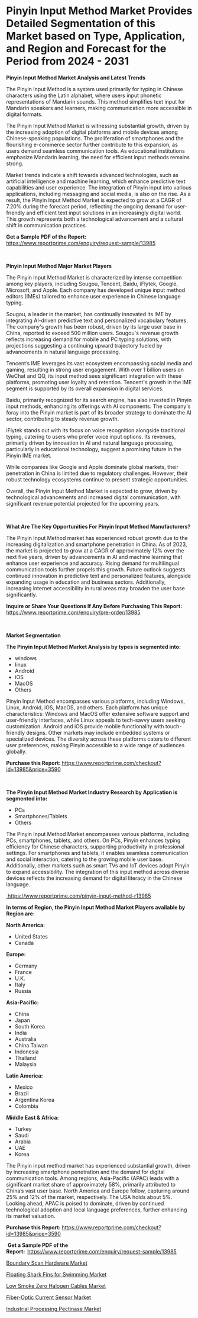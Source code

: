 <p><h1>Pinyin Input Method Market Provides Detailed Segmentation of this Market based on Type, Application, and Region and Forecast for the Period from 2024 - 2031</h1></p><p><strong>Pinyin Input Method Market Analysis and Latest Trends</strong></p>
<p><p>The Pinyin Input Method is a system used primarily for typing in Chinese characters using the Latin alphabet, where users input phonetic representations of Mandarin sounds. This method simplifies text input for Mandarin speakers and learners, making communication more accessible in digital formats. </p><p>The Pinyin Input Method Market is witnessing substantial growth, driven by the increasing adoption of digital platforms and mobile devices among Chinese-speaking populations. The proliferation of smartphones and the flourishing e-commerce sector further contribute to this expansion, as users demand seamless communication tools. As educational institutions emphasize Mandarin learning, the need for efficient input methods remains strong.</p><p>Market trends indicate a shift towards advanced technologies, such as artificial intelligence and machine learning, which enhance predictive text capabilities and user experience. The integration of Pinyin input into various applications, including messaging and social media, is also on the rise. As a result, the Pinyin Input Method Market is expected to grow at a CAGR of 7.20% during the forecast period, reflecting the ongoing demand for user-friendly and efficient text input solutions in an increasingly digital world. This growth represents both a technological advancement and a cultural shift in communication practices.</p></p>
<p><strong>Get a Sample PDF of the Report:&nbsp;</strong> <a href="https://www.reportprime.com/enquiry/request-sample/13985">https://www.reportprime.com/enquiry/request-sample/13985</a></p>
<p>&nbsp;</p>
<p><strong>Pinyin Input Method Major Market Players</strong></p>
<p><p>The Pinyin Input Method Market is characterized by intense competition among key players, including Sougou, Tencent, Baidu, iFlytek, Google, Microsoft, and Apple. Each company has developed unique input method editors (IMEs) tailored to enhance user experience in Chinese language typing.</p><p>Sougou, a leader in the market, has continually innovated its IME by integrating AI-driven predictive text and personalized vocabulary features. The company's growth has been robust, driven by its large user base in China, reported to exceed 500 million users. Sougou's revenue growth reflects increasing demand for mobile and PC typing solutions, with projections suggesting a continuing upward trajectory fueled by advancements in natural language processing.</p><p>Tencent’s IME leverages its vast ecosystem encompassing social media and gaming, resulting in strong user engagement. With over 1 billion users on WeChat and QQ, its input method sees significant integration with these platforms, promoting user loyalty and retention. Tencent's growth in the IME segment is supported by its overall expansion in digital services.</p><p>Baidu, primarily recognized for its search engine, has also invested in Pinyin input methods, enhancing its offerings with AI components. The company's foray into the Pinyin market is part of its broader strategy to dominate the AI sector, contributing to steady revenue growth. </p><p>iFlytek stands out with its focus on voice recognition alongside traditional typing, catering to users who prefer voice input options. Its revenues, primarily driven by innovation in AI and natural language processing, particularly in educational technology, suggest a promising future in the Pinyin IME market.</p><p>While companies like Google and Apple dominate global markets, their penetration in China is limited due to regulatory challenges. However, their robust technology ecosystems continue to present strategic opportunities.</p><p>Overall, the Pinyin Input Method Market is expected to grow, driven by technological advancements and increased digital communication, with significant revenue potential projected for the upcoming years.</p></p>
<p>&nbsp;</p>
<p><strong>What Are The Key Opportunities For Pinyin Input Method Manufacturers?</strong></p>
<p><p>The Pinyin Input Method market has experienced robust growth due to the increasing digitalization and smartphone penetration in China. As of 2023, the market is projected to grow at a CAGR of approximately 12% over the next five years, driven by advancements in AI and machine learning that enhance user experience and accuracy. Rising demand for multilingual communication tools further propels this growth. Future outlook suggests continued innovation in predictive text and personalized features, alongside expanding usage in education and business sectors. Additionally, increasing internet accessibility in rural areas may broaden the user base significantly.</p></p>
<p><strong>Inquire or Share Your Questions If Any Before Purchasing This Report:</strong> <a href="https://www.reportprime.com/enquiry/pre-order/13985">https://www.reportprime.com/enquiry/pre-order/13985</a></p>
<p>&nbsp;</p>
<p><strong>Market Segmentation</strong></p>
<p><strong>The Pinyin Input Method Market Analysis by types is segmented into:</strong></p>
<p><ul><li>windows</li><li>linux</li><li>Android</li><li>iOS</li><li>MacOS</li><li>Others</li></ul></p>
<p><p>Pinyin Input Method encompasses various platforms, including Windows, Linux, Android, iOS, MacOS, and others. Each platform has unique characteristics: Windows and MacOS offer extensive software support and user-friendly interfaces, while Linux appeals to tech-savvy users seeking customization. Android and iOS provide mobile functionality with touch-friendly designs. Other markets may include embedded systems or specialized devices. The diversity across these platforms caters to different user preferences, making Pinyin accessible to a wide range of audiences globally.</p></p>
<p><strong>Purchase this Report:&nbsp;</strong><a href="https://www.reportprime.com/checkout?id=13985&price=3590">https://www.reportprime.com/checkout?id=13985&price=3590</a></p>
<p>&nbsp;</p>
<p><strong>The Pinyin Input Method Market Industry Research by Application is segmented into:</strong></p>
<p><ul><li>PCs</li><li>Smartphones/Tablets</li><li>Others</li></ul></p>
<p><p>The Pinyin Input Method Market encompasses various platforms, including PCs, smartphones, tablets, and others. On PCs, Pinyin enhances typing efficiency for Chinese characters, supporting productivity in professional settings. For smartphones and tablets, it enables seamless communication and social interaction, catering to the growing mobile user base. Additionally, other markets such as smart TVs and IoT devices adopt Pinyin to expand accessibility. The integration of this input method across diverse devices reflects the increasing demand for digital literacy in the Chinese language.</p></p>
<p><a href="https://www.reportprime.com/pinyin-input-method-r13985">&nbsp;https://www.reportprime.com/pinyin-input-method-r13985</a></p>
<p><strong>In terms of Region, the Pinyin Input Method Market Players available by Region are:</strong></p>
<p>
    <p> <strong> North America: </strong>
        <ul>
            <li>United States</li>
            <li>Canada</li>
        </ul>
        </p> 
    <p> <strong> Europe: </strong>
        <ul>
            <li>Germany</li>
            <li>France</li>
            <li>U.K.</li>
            <li>Italy</li>
            <li>Russia</li>
        </ul>
        </p> 
    <p> <strong> Asia-Pacific: </strong>
        <ul>
            <li>China</li>
            <li>Japan</li>
            <li>South Korea</li>
            <li>India</li>
            <li>Australia</li>
            <li>China Taiwan</li>
            <li>Indonesia</li>
            <li>Thailand</li>
            <li>Malaysia</li>
        </ul>
        </p> 
    <p> <strong> Latin America: </strong>
        <ul>
            <li>Mexico</li>
            <li>Brazil</li>
            <li>Argentina Korea</li>
            <li>Colombia</li>
        </ul>
        </p> 
    <p> <strong> Middle East & Africa: </strong>
        <ul>
            <li>Turkey</li>
            <li>Saudi</li>
            <li>Arabia</li>
            <li>UAE</li>
            <li>Korea</li>
        </ul>
    </p>
    </p>
<p><p>The Pinyin input method market has experienced substantial growth, driven by increasing smartphone penetration and the demand for digital communication tools. Among regions, Asia-Pacific (APAC) leads with a significant market share of approximately 58%, primarily attributed to China’s vast user base. North America and Europe follow, capturing around 25% and 12% of the market, respectively. The USA holds about 5%. Looking ahead, APAC is poised to dominate, driven by continued technological adoption and local language preferences, further enhancing its market valuation.</p></p>
<p><strong>Purchase this Report: </strong><a href="https://www.reportprime.com/checkout?id=13985&price=3590">https://www.reportprime.com/checkout?id=13985&price=3590</a></p>
<p>&nbsp;<strong>Get a Sample PDF of the Report:&nbsp;&nbsp;</strong><a href="https://www.reportprime.com/enquiry/request-sample/13985">https://www.reportprime.com/enquiry/request-sample/13985</a></p>
<p><strong></strong></p>
<p><p><a href="https://www.linkedin.com/pulse/global-boundary-scan-hardware-market-trends-innovations-forward-looking-qstee?trackingId=7neuVQkVQvqJYdtAVvRgUA%3D%3D">Boundary Scan Hardware Market</a></p><p><a href="https://medium.com/@owen.mclean8956/this-floating-shark-fins-for-swimming-market-research-report-evaluates-the-key-market-trends-e6d86de61210">Floating Shark Fins for Swimming Market</a></p><p><a href="https://www.linkedin.com/pulse/global-low-smoke-zero-halogen-cables-market-opportunities-odkde?trackingId=2Taj9%2FpsQaC3iA4JHFZ63w%3D%3D">Low Smoke Zero Halogen Cables Market</a></p><p><a href="https://issuu.com/reportprime-2/docs/fiber-optic-current-sensor-market-s_d7c5856de03161">Fiber-Optic Current Sensor Market</a></p><p><a href="https://medium.com/@jasmine.wilson5656/the-industrial-processing-pectinase-market-has-witnessed-significant-growth-in-recent-years-and-511e537b62f9">Industrial Processing Pectinase Market</a></p></p>